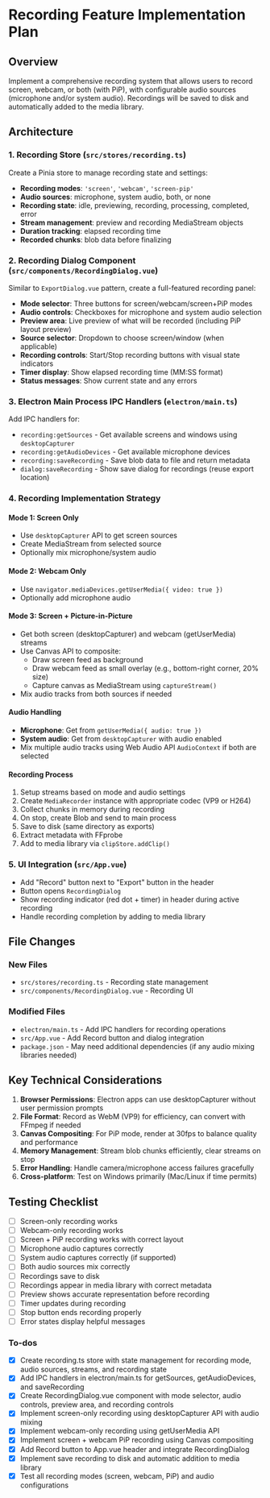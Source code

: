 <!-- e8d7cc47-2dfe-425a-9700-87ce5ca1cae8 7953d0e6-16f9-4bdf-87b9-ba9e00675afa -->
# Recording Feature Implementation Plan

## Overview
Implement a comprehensive recording system that allows users to record screen, webcam, or both (with PiP), with configurable audio sources (microphone and/or system audio). Recordings will be saved to disk and automatically added to the media library.

## Architecture

### 1. Recording Store (`src/stores/recording.ts`)
Create a Pinia store to manage recording state and settings:
- **Recording modes**: `'screen'`, `'webcam'`, `'screen-pip'`
- **Audio sources**: microphone, system audio, both, or none
- **Recording state**: idle, previewing, recording, processing, completed, error
- **Stream management**: preview and recording MediaStream objects
- **Duration tracking**: elapsed recording time
- **Recorded chunks**: blob data before finalizing

### 2. Recording Dialog Component (`src/components/RecordingDialog.vue`)
Similar to `ExportDialog.vue` pattern, create a full-featured recording panel:
- **Mode selector**: Three buttons for screen/webcam/screen+PiP modes
- **Audio controls**: Checkboxes for microphone and system audio selection
- **Preview area**: Live preview of what will be recorded (including PiP layout preview)
- **Source selector**: Dropdown to choose screen/window (when applicable)
- **Recording controls**: Start/Stop recording buttons with visual state indicators
- **Timer display**: Show elapsed recording time (MM:SS format)
- **Status messages**: Show current state and any errors

### 3. Electron Main Process IPC Handlers (`electron/main.ts`)
Add IPC handlers for:
- `recording:getSources` - Get available screens and windows using `desktopCapturer`
- `recording:getAudioDevices` - Get available microphone devices
- `recording:saveRecording` - Save blob data to file and return metadata
- `dialog:saveRecording` - Show save dialog for recordings (reuse export location)

### 4. Recording Implementation Strategy

#### Mode 1: Screen Only
- Use `desktopCapturer` API to get screen sources
- Create MediaStream from selected source
- Optionally mix microphone/system audio

#### Mode 2: Webcam Only
- Use `navigator.mediaDevices.getUserMedia({ video: true })`
- Optionally add microphone audio

#### Mode 3: Screen + Picture-in-Picture
- Get both screen (desktopCapturer) and webcam (getUserMedia) streams
- Use Canvas API to composite:
  - Draw screen feed as background
  - Draw webcam feed as small overlay (e.g., bottom-right corner, 20% size)
  - Capture canvas as MediaStream using `captureStream()`
- Mix audio tracks from both sources if needed

#### Audio Handling
- **Microphone**: Get from `getUserMedia({ audio: true })`
- **System audio**: Get from `desktopCapturer` with audio enabled
- Mix multiple audio tracks using Web Audio API `AudioContext` if both are selected

#### Recording Process
1. Setup streams based on mode and audio settings
2. Create `MediaRecorder` instance with appropriate codec (VP9 or H264)
3. Collect chunks in memory during recording
4. On stop, create Blob and send to main process
5. Save to disk (same directory as exports)
6. Extract metadata with FFprobe
7. Add to media library via `clipStore.addClip()`

### 5. UI Integration (`src/App.vue`)
- Add "Record" button next to "Export" button in the header
- Button opens `RecordingDialog`
- Show recording indicator (red dot + timer) in header during active recording
- Handle recording completion by adding to media library

## File Changes

### New Files
- `src/stores/recording.ts` - Recording state management
- `src/components/RecordingDialog.vue` - Recording UI

### Modified Files
- `electron/main.ts` - Add IPC handlers for recording operations
- `src/App.vue` - Add Record button and dialog integration
- `package.json` - May need additional dependencies (if any audio mixing libraries needed)

## Key Technical Considerations

1. **Browser Permissions**: Electron apps can use desktopCapturer without user permission prompts
2. **File Format**: Record as WebM (VP9) for efficiency, can convert with FFmpeg if needed
3. **Canvas Compositing**: For PiP mode, render at 30fps to balance quality and performance
4. **Memory Management**: Stream blob chunks efficiently, clear streams on stop
5. **Error Handling**: Handle camera/microphone access failures gracefully
6. **Cross-platform**: Test on Windows primarily (Mac/Linux if time permits)

## Testing Checklist
- [ ] Screen-only recording works
- [ ] Webcam-only recording works  
- [ ] Screen + PiP recording works with correct layout
- [ ] Microphone audio captures correctly
- [ ] System audio captures correctly (if supported)
- [ ] Both audio sources mix correctly
- [ ] Recordings save to disk
- [ ] Recordings appear in media library with correct metadata
- [ ] Preview shows accurate representation before recording
- [ ] Timer updates during recording
- [ ] Stop button ends recording properly
- [ ] Error states display helpful messages

### To-dos

- [x] Create recording.ts store with state management for recording mode, audio sources, streams, and recording state
- [x] Add IPC handlers in electron/main.ts for getSources, getAudioDevices, and saveRecording
- [x] Create RecordingDialog.vue component with mode selector, audio controls, preview area, and recording controls
- [x] Implement screen-only recording using desktopCapturer API with audio mixing
- [x] Implement webcam-only recording using getUserMedia API
- [x] Implement screen + webcam PiP recording using Canvas compositing
- [x] Add Record button to App.vue header and integrate RecordingDialog
- [x] Implement save recording to disk and automatic addition to media library
- [x] Test all recording modes (screen, webcam, PiP) and audio configurations
